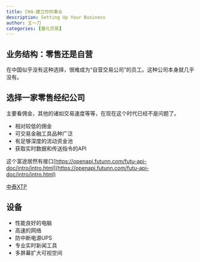 ```yaml
---
title: CH4-建立你的事业
description: Setting Up Your Business
author: 王一刀
categories: [量化交易]
---
```


## 业务结构：零售还是自营

在中国似乎没有这种选择，很难成为“自营交易公司”的员工。这种公司本身就几乎没有。

## 选择一家零售经纪公司

主要看佣金，其他的诸如交易速度等等，在现在这个时代已经不是问题了。
* 相对较低的佣金
* 可交易金融工具品种广泛
* 有足够深度的流动资金池
* 获取实时数据和传送指令的API 

这个富途居然有接口[https://openapi.futunn.com/futu-api-doc/intro/intro.html](https://openapi.futunn.com/futu-api-doc/intro/intro.html)

[中泰XTP](https://xtp.zts.com.cn/api/%E5%85%B6%E4%BB%96%E8%AF%AD%E8%A8%80api.html)

## 设备

* 性能良好的电脑
* 高速的网络
* 防中断电源UPS
* 专业实时新闻工具
* 多屏幕扩大可视空间

